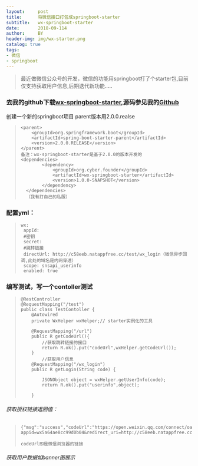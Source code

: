 ```yaml
---
layout:     post
title:      将微信接口打包成springboot-starter
subtitle:   wx-springboot-starter
date:       2018-09-114
author:     BY
header-img: img/wx-starter.png
catalog: true
tags:
- 微信
- springboot
---
```




>   最近做微信公众号的开发，微信的功能用springboot打了个starter包,目前仅支持获取用户信息,后期迭代新功能.....



### 去我的github下载[wx-springboot-starter](https://github.com/althos/wx-springboot-starter/blob/master/jar/wx-springboot-starter-1.0.0-SNAPSHOT.jar),源码参见我的[Github](https://github.com/althos/wx-springboot-starter)

 创建一个新的springboot项目 parent版本用2.0.0.realse

> ```
> <parent>
>     <groupId>org.springframework.boot</groupId>
>     <artifactId>spring-boot-starter-parent</artifactId>
>     <version>2.0.0.RELEASE</version>
> </parent>
> 备注：wx-springboot-starter是基于2.0.0的版本开发的
> <dependencies>
>         <dependency>
>             <groupId>org.cyber.founder</groupId>
>             <artifactId>wx-springboot-starter</artifactId>
>             <version>1.0.0-SNAPSHOT</version>
>         </dependency>
>   </dependencies>
>   （我有打自己的私服）
> ```



### 配置yml：

>```
>wx:
>  appId: 
>  #密钥
>  secret: 
>  #跳转链接
>  directUrl: http://c58eeb.natappfree.cc/test/wx_login（微信异步回调,此处的域名是内网穿透）
>  scope: snsapi_userinfo
>  enabled: true
>```



### 编写测试，写一个contoller测试

> ```
> @RestController
> @RequestMapping("/test")
> public class TestContoller {
>     @Autowired
>     private WxHelper wxHelper;// starter实例化的工具
> 
>     @RequestMapping("/url")
>     public R getCodeUrl(){
>         //获取跳转链接的接口
>         return R.ok().put("codeUrl",wxHelper.getCodeUrl());
>     }
>         //获取用户信息
>     @RequestMapping("/wx_login")
>     public R getLogin(String code) {
> 
>         JSONObject object = wxHelper.getUserInfo(code);
>         return R.ok().put("userinfo",object);
> 
>     }
> ```

###### 获取授权链接返回值：

>```
>{"msg":"success","codeUrl":"https://open.weixin.qq.com/connect/oauth2/authorize?appid=wx5a64ae8cc99d0b04&redirect_uri=http://c58eeb.natappfree.cc/test/wx_login&response_type=code&scope=snsapi_userinfo&state=STATE#wechat_redirect","code":0}
>
>codeUrl即是微信浏览器的链接
>```



###### 获取用户数据如banner图展示





